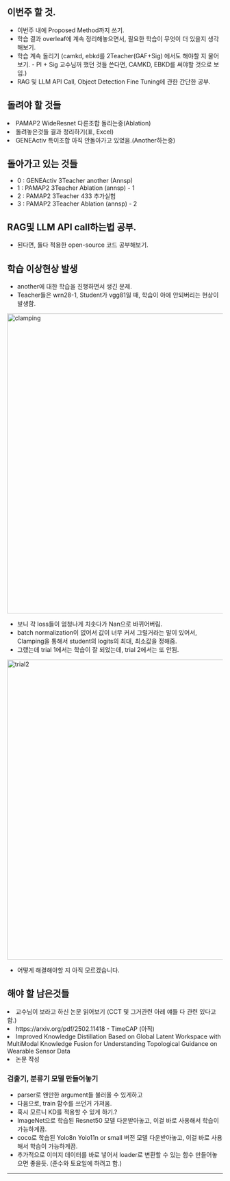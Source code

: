 ## 이번주 할 것.
- 이번주 내에 Proposed Method까지 쓰기. 
- 학습 결과 overleaf에 계속 정리해놓으면서, 필요한 학습이 무엇이 더 있을지 생각해보기.
- 학습 계속 돌리기 (camkd, ebkd를 2Teacher(GAF+Sig) 에서도 해야할 지 물어보기. - PI + Sig 교수님꺼 했던 것들 쓴다면, CAMKD, EBKD를 써야할 것으로 보임.)
- RAG 및 LLM API Call, Object Detection Fine Tuning에 관한 간단한 공부.


## 돌려야 할 것들
<li> PAMAP2 WideResnet 다른조합 돌리는중(Ablation) </li>
<li> 돌려놓은것들 결과 정리하기(표, Excel) </li>
<li> GENEActiv 특이조합 아직 안돌아가고 있었음.(Another하는중) </li>


## 돌아가고 있는 것들
- 0 : GENEActiv 3Teacher another (Annsp) 
- 1 : PAMAP2 3Teacher Ablation (annsp) - 1
- 2 : PAMAP2 3Teacher 433 추가실험
- 3 : PAMAP2 3Teacher Ablation (annsp) - 2


## RAG및 LLM API call하는법 공부.
- 된다면, 둘다 적용한 open-source 코드 공부해보기.


## 학습 이상현상 발생
- another에 대한 학습을 진행하면서 생긴 문제.
- Teacher들은 wrn28-1, Student가 vgg81일 때, 학습이 아에 안되버리는 현상이 발생함.
<img src="https://github.com/wjdwocks/ML-DNN/raw/main/markdown/25년/25.7.24/clamping.png" alt="clamping" width="700">

- 보니 각 loss들이 엄청나게 치솟다가 Nan으로 바뀌어버림.
- batch normalization이 없어서 값이 너무 커서 그럴거라는 말이 있어서, Clamping을 통해서 student의 logits의 최대, 최소값을 정해줌.
- 그랬는데 trial 1에서는 학습이 잘 되었는데, trial 2에서는 또 안됨. 
<img src="https://github.com/wjdwocks/ML-DNN/raw/main/markdown/25년/25.7.24/trial2.png" alt="trial2" width="700">

- 어떻게 해결해야할 지 아직 모르겠습니다.

## 해야 할 남은것들
<li> 교수님이 보라고 하신 논문 읽어보기 (CCT 및 그거관련 아레 얘들 다 관련 있다고 함.) </li>
<li> https://arxiv.org/pdf/2502.11418 - TimeCAP (아직) </li>
<li> Improved Knowledge Distillation Based on Global Latent Workspace with MultiModal Knowledge Fusion for Understanding Topological Guidance on Wearable Sensor Data </li>
<li> 논문 작성 </li>

### 검출기, 분류기 모델 만들어놓기 
- parser로 왠만한 argument들 불러올 수 있게하고
- 다음으로, train 함수를 쓰던거 가져옴.
- 혹시 모르니 KD를 적용할 수 있게 하기.? 
- ImageNet으로 학습된 Resnet50 모델 다운받아놓고, 이걸 바로 사용해서 학습이 가능하게끔.
- coco로 학습된 Yolo8n Yolo11n or small 버전 모델 다운받아놓고, 이걸 바로 사용해서 학습이 가능하게끔.
- 추가적으로 이미지 데이터를 바로 넣어서 loader로 변환할 수 있는 함수 만들어놓으면 좋을듯. (준수와 토요일에 하려고 함.)

---

